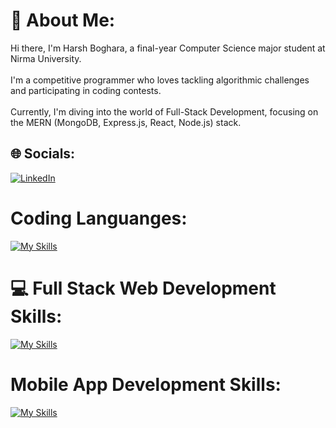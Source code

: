 # 💫 About Me:
Hi there, I'm Harsh Boghara, a final-year Computer Science major student at Nirma University.<br><br>I'm a competitive programmer who loves tackling algorithmic challenges and participating in coding contests.<br><br>Currently, I'm diving into the world of Full-Stack Development, focusing on the MERN (MongoDB, Express.js, React, Node.js) stack. <br>

## 🌐 Socials:
[![LinkedIn](https://img.shields.io/badge/LinkedIn-%230077B5.svg?logo=linkedin&logoColor=white)](https://www.linkedin.com/in/harsh-boghara-0a6a22237/) 

# Coding Languanges:
[![My Skills](https://skillicons.dev/icons?i=c,cpp,java)](https://skillicons.dev) 

# 💻 Full Stack Web Development Skills:
[![My Skills](https://skillicons.dev/icons?i=html,css,js,mysql,nextjs,nodejs,prisma,react,sqlite,vercel)](https://skillicons.dev) 

# Mobile App Development Skills:
[![My Skills](https://skillicons.dev/icons?i=dart,firebase,flutter,swift)](https://skillicons.dev) 

